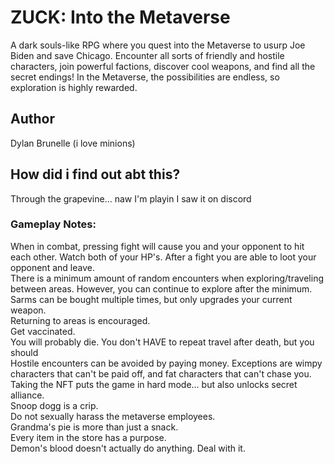 # ZUCK: Into the Metaverse
A dark souls-like RPG where you quest into the Metaverse to usurp Joe Biden and save Chicago. Encounter all sorts of friendly and hostile characters, join powerful factions, discover cool weapons, and find all the secret endings! In the Metaverse, the possibilities are endless, so exploration is highly rewarded.
## Author
Dylan Brunelle (i love minions)
## How did i find out abt this?
Through the grapevine... naw I'm playin I saw it on discord

### Gameplay Notes:

When in combat, pressing fight will cause you and your opponent to hit each other. Watch both of your HP's. After a fight you are able to loot your opponent and leave.<br>
There is a minimum amount of random encounters when exploring/traveling between areas. However, you can continue to explore after the minimum.<br>
Sarms can be bought multiple times, but only upgrades your current weapon.<br>
Returning to areas is encouraged.<br>
Get vaccinated.<br>
You will probably die. You don't HAVE to repeat travel after death, but you should <br>
Hostile encounters can be avoided by paying money. Exceptions are wimpy characters that can't be paid off, and fat characters that can't chase you. <br>
Taking the NFT puts the game in hard mode... but also unlocks secret alliance.<br>
Snoop dogg is a crip.<br>
Do not sexually harass the metaverse employees.<br>
Grandma's pie is more than just a snack. <br>
Every item in the store has a purpose.<br>
Demon's blood doesn't actually do anything. Deal with it.<br>
